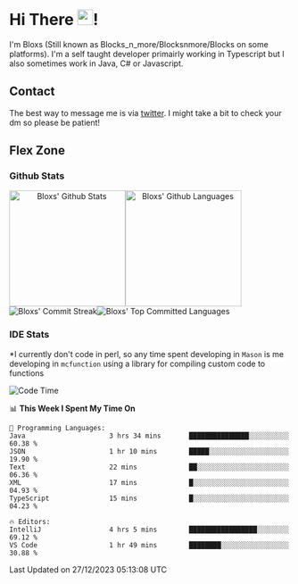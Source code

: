 # Hi There <img src="https://media.giphy.com/media/hvRJCLFzcasrR4ia7z/giphy.gif" width="28">!
I'm Bloxs (Still known as Blocks_n_more/Blocksnmore/Blocks on some platforms). I'm a self taught developer primairly working in Typescript but I also sometimes work in Java, C# or Javascript. 

## Contact
The best way to message me is via [twitter](https://twitter.com/blocksnmore). I might take a bit to check your dm so please be patient!

## Flex Zone
### Github Stats
<div style="display: flex;" align="center">
  <img src="https://readme-stats-gules.vercel.app/api?username=Blocksnmore&bg_color=23272A&show_icons=true&count_private=true&title_color=fff&text_color=fff&icon_color=3d34eb&hide_border=true&border_radius=10" alt="Bloxs' Github Stats" style="height: 13rem" />
 <img src="https://readme-stats-gules.vercel.app/api/top-langs/?username=Blocksnmore&layout=donut&count_private=true&hide_border=true&bg_color=23272A&title_color=fff&text_color=fff&icon_color=3d34eb&border_radius=10" alt="Bloxs' Github Languages" style="height: 13rem;" />
</div>
<div style="display: flex;" align="center">
  <img src="https://streak-stats.demolab.com?user=Blocksnmore&theme=github-dark-blue&hide_border=true" alt="Bloxs' Commit Streak">
  <img src="http://github-profile-summary-cards.vercel.app/api/cards/most-commit-language?username=Blocksnmore&theme=github_dark" alt="Bloxs' Top Committed Languages">
</div>

### IDE Stats
*I currently don't code in perl, so any time spent developing in `Mason` is me developing in `mcfunction` using a library for compiling custom code to functions
<!--START_SECTION:waka-->
![Code Time](http://img.shields.io/badge/Code%20Time-700%20hrs%2024%20mins-blue)

📊 **This Week I Spent My Time On** 

```text
💬 Programming Languages: 
Java                     3 hrs 34 mins       ███████████████░░░░░░░░░░   60.38 % 
JSON                     1 hr 10 mins        █████░░░░░░░░░░░░░░░░░░░░   19.90 % 
Text                     22 mins             ██░░░░░░░░░░░░░░░░░░░░░░░   06.36 % 
XML                      17 mins             █░░░░░░░░░░░░░░░░░░░░░░░░   04.93 % 
TypeScript               15 mins             █░░░░░░░░░░░░░░░░░░░░░░░░   04.23 % 

🔥 Editors: 
IntelliJ                 4 hrs 5 mins        █████████████████░░░░░░░░   69.12 % 
VS Code                  1 hr 49 mins        ████████░░░░░░░░░░░░░░░░░   30.88 % 
```


 Last Updated on 27/12/2023 05:13:08 UTC
<!--END_SECTION:waka-->
